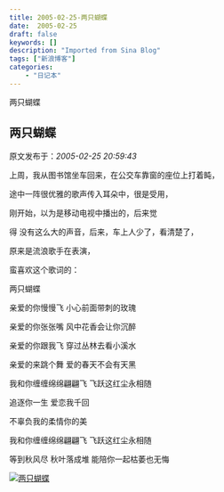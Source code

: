 ```yaml
---
title: 2005-02-25-两只蝴蝶
date:  2005-02-25
draft: false
keywords: []
description: "Imported from Sina Blog"
tags: ["新浪博客"]
categories: 
    - "日记本"
---
```

两只蝴蝶
## 两只蝴蝶

 原文发布于：*2005-02-25 20:59:43*

上周，我从图书馆坐车回来，在公交车靠窗的座位上打着盹，

途中一阵很优雅的歌声传入耳朵中，很是受用，

刚开始，以为是移动电视中播出的，后来觉

得 没有这么大的声音，后来，车上人少了，看清楚了，

原来是流浪歌手在表演，

蛮喜欢这个歌词的：

  两只蝴蝶

  亲爱的你慢慢飞     小心前面带刺的玫瑰

  亲爱的你张张嘴      风中花香会让你沉醉

  亲爱的你跟我飞      穿过丛林去看小溪水

  亲爱的来跳个舞      爱的春天不会有天黑

  我和你缠缠绵绵翩翩飞 飞跃这红尘永相随

   追逐你一生    爱恋我千回

   不辜负我的柔情你的美

  我和你缠缠绵绵翩翩飞  飞跃这红尘永相随

  等到秋风尽 秋叶落成堆 能陪你一起枯萎也无悔

[![两只蝴蝶](http://s13.sinaimg.cn/middle/6983393849da99581410c&amp;690)](http://s4.sinaimg.cn/middle/6983393849da995a37583&amp;690)


